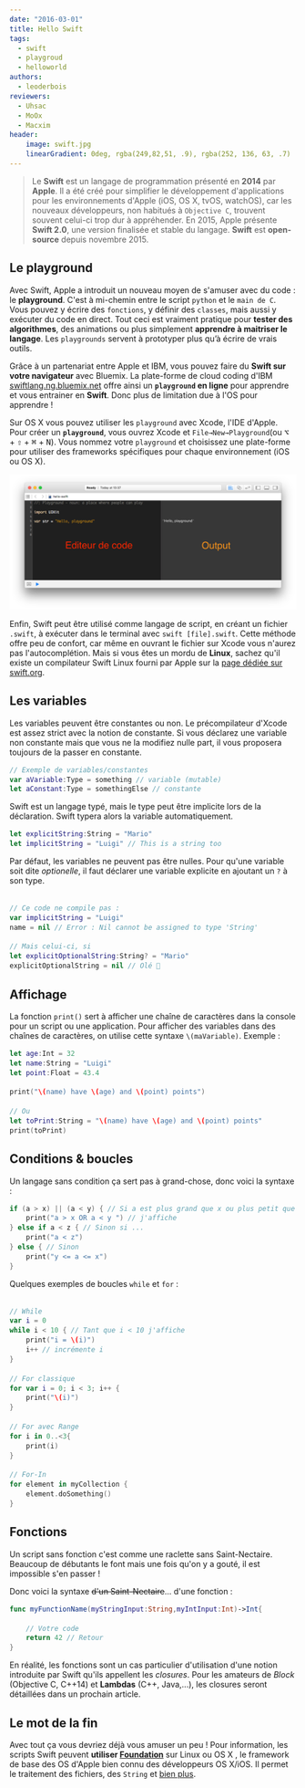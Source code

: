 ```yaml
---
date: "2016-03-01"
title: Hello Swift
tags:
  - swift
  - playgroud
  - helloworld
authors:
  - leoderbois
reviewers:
  - Uhsac
  - MoOx
  - Macxim
header:
    image: swift.jpg
    linearGradient: 0deg, rgba(249,82,51, .9), rgba(252, 136, 63, .7)
---
```

> Le **Swift** est un langage de programmation présenté en **2014** par
**Apple**. Il a été créé pour simplifier le développement d'applications pour
les environnements d'Apple (iOS, OS X, tvOS, watchOS), car les nouveaux
développeurs,  non habitués à `Objective C`, trouvent souvent celui-ci  trop dur
à appréhender. En 2015, Apple présente **Swift 2.0**, une version finalisée et
stable du langage. **Swift** est **open-source** depuis novembre 2015.

## Le playground

Avec Swift, Apple a introduit un nouveau moyen de s'amuser avec du code : le
**playground**. C'est à mi-chemin entre le script `python` et le `main de C`.
Vous pouvez y écrire des `fonctions`, y définir des `classes`, mais aussi y
exécuter du code en direct. Tout ceci est vraiment pratique pour **tester des
algorithmes**, des animations ou plus simplement **apprendre à maitriser le
langage**. Les `playgrounds` servent à prototyper plus qu’à écrire de vrais
outils.

Grâce à un partenariat entre Apple et IBM,  vous pouvez faire du **Swift sur
votre navigateur** avec Bluemix. La plate-forme de cloud coding d'IBM
[swiftlang.ng.bluemix.net](swiftlang.ng.bluemix.net) offre ainsi un
**`playground` en ligne** pour apprendre et vous entrainer en **Swift**. Donc
plus de limitation due à l'OS pour apprendre !

Sur OS X vous pouvez utiliser les `playground` avec Xcode, l'IDE d'Apple. Pour
créer un  **`playground`**,  vous ouvrez Xcode et `File→New→Playground`(ou
<kbd>⌥</kbd> + <kbd>⇧</kbd> + <kbd>⌘</kbd> + <kbd>N</kbd>). Vous nommez votre
`playground` et choisissez une plate-forme pour utiliser des frameworks
spécifiques pour chaque environnement (iOS ou OS X).

![Playground](./playground.png)

Enfin, Swift peut être utilisé comme langage de script, en créant un fichier
`.swift`, à exécuter dans le terminal avec `swift [file].swift`. Cette méthode
offre peu de confort, car même en ouvrant le fichier sur Xcode vous n'aurez pas
l'autocomplétion. Mais si vous êtes un mordu de **Linux**, sachez qu'il existe
un compilateur Swift Linux fourni par Apple sur la [page dédiée sur
swift.org](https://swift.org/download/#linux).

## Les variables

Les variables peuvent être constantes ou non. Le précompilateur d'Xcode est
assez strict avec la notion de constante. Si vous déclarez une variable non
constante mais que vous ne la modifiez nulle part, il vous proposera toujours de
la passer en constante.

```swift
// Exemple de variables/constantes
var aVariable:Type = something // variable (mutable)
let aConstant:Type = somethingElse // constante
```

Swift est un langage typé, mais le type peut être implicite lors de la
déclaration. Swift typera alors la variable automatiquement.

```swift
let explicitString:String = "Mario"
let implicitString = "Luigi" // This is a string too
```

Par défaut, les variables ne peuvent pas être nulles. Pour qu'une variable soit
dite *optionelle*, il faut déclarer une variable explicite en ajoutant un `?` à
son type.

```swift

// Ce code ne compile pas :
var implicitString = "Luigi"
name = nil // Error : Nil cannot be assigned to type 'String'

// Mais celui-ci, si
let explicitOptionalString:String? = "Mario"
explicitOptionalString = nil // Olé 💃
```

## Affichage

La fonction `print()` sert à afficher une chaîne de caractères dans la console
pour un script ou une application. Pour afficher des variables dans des chaînes
de caractères, on utilise cette syntaxe `\(maVariable)`. Exemple :

```swift
let age:Int = 32
let name:String = "Luigi"
let point:Float = 43.4

print("\(name) have \(age) and \(point) points")

// Ou
let toPrint:String = "\(name) have \(age) and \(point) points"
print(toPrint)
```

## Conditions & boucles

Un langage sans condition ça sert pas à grand-chose, donc voici la syntaxe :

```swift
if (a > x) || (a < y) { // Si a est plus grand que x ou plus petit que y
    print("a > x OR a < y ") // j'affiche
} else if a < z { // Sinon si ...
    print("a < z")
} else { // Sinon
    print("y <= a <= x")
}
```

Quelques exemples de boucles `while` et `for` :

```swift

// While
var i = 0
while i < 10 { // Tant que i < 10 j'affiche
    print("i = \(i)")
    i++ // incrémente i
}

// For classique
for var i = 0; i < 3; i++ {
    print("\(i)")
}

// For avec Range
for i in 0..<3{
    print(i)
}

// For-In
for element in myCollection {
    element.doSomething()
}
```

## Fonctions

Un script sans fonction c'est comme une raclette sans Saint-Nectaire. Beaucoup
de débutants le font mais une fois qu'on y a gouté, il est impossible s'en
passer !

Donc voici la syntaxe ~~d'un Saint-Nectaire~~... d'une fonction :

```swift
func myFunctionName(myStringInput:String,myIntInput:Int)->Int{

    // Votre code
    return 42 // Retour
}
```

En réalité, les fonctions sont un cas particulier d'utilisation d'une notion
introduite par Swift qu'ils appellent les *closures*. Pour les amateurs de
*Block* (Objective C, C++14) et  **Lambdas** (C++, Java,...), les closures
seront détaillées dans un prochain article.

## Le mot de la fin

Avec tout ça vous devriez déjà vous amuser un peu !
Pour information, les scripts Swift peuvent **utiliser [Foundation](https://developer.apple.com/library/mac/documentation/Cocoa/Reference/Foundation/ObjC_classic/)**
sur Linux ou OS X , le framework de base des OS d'Apple bien connu des
développeurs OS X/iOS. Il permet le traitement des fichiers, des `String` et
[bien plus](https://developer.apple.com/library/mac/documentation/Cocoa/Reference/Foundation/ObjC_classic/).
